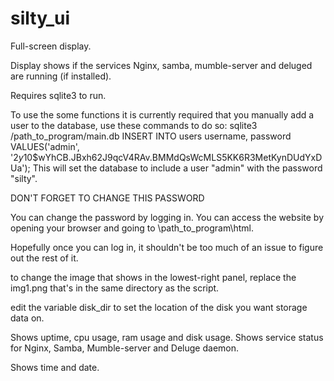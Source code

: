# silty_ui
Full-screen display.

Display shows if the services Nginx, samba, mumble-server and deluged are running (if installed).

Requires sqlite3 to run.

To use the some functions it is currently required that you manually add a user to the database, use these commands to do so:
sqlite3 /path_to_program/main.db
INSERT INTO users username, password VALUES('admin', '$2y$10$wYhCB.JBxh62J9qcV4RAv.BMMdQsWcMLS5KK6R3MetKynDUdYxDUa');
This will set the database to include a user "admin" with the password "silty".

DON'T FORGET TO CHANGE THIS PASSWORD

You can change the password by logging in.
You can access the website by opening your browser and going to \\path_to_program\html.

Hopefully once you can log in, it shouldn't be too much of an issue to figure out the rest of it.

to change the image that shows in the lowest-right panel, replace the img1.png that's in the same directory as the script.

edit the variable disk_dir to set the location of the disk you want storage data on.

Shows uptime, cpu usage, ram usage and disk usage.
Shows service status for Nginx, Samba, Mumble-server and Deluge daemon.

Shows time and date.
